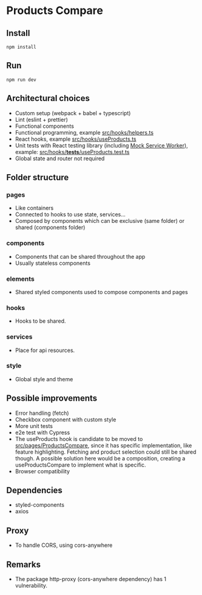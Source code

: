 # Products Compare

## Install

`npm install`

## Run

`npm run dev`

## Architectural choices

- Custom setup (webpack + babel + typescript)
- Lint (eslint + prettier)
- Functional components
- Functional programming, example [src/hooks/helpers.ts](src/hooks/helpers.ts)
- React hooks, example [src/hooks/useProducts.ts](src/hooks/useProducts.ts)
- Unit tests with React testing library (including [Mock Service Worker](https://mswjs.io/)), example: [src/hooks/__tests__/useProducts.test.ts](src/hooks/__tests__/useProducts.test.ts)
- Global state and router not required

## Folder structure

### pages

- Like containers
- Connected to hooks to use state, services...
- Composed by components which can be exclusive (same folder) or shared (components folder)

### components

- Components that can be shared throughout the app
- Usually stateless components

### elements

- Shared styled components used to compose components and pages

### hooks

- Hooks to be shared.

### services

- Place for api resources.

### style

- Global style and theme

## Possible improvements

- Error handling (fetch)
- Checkbox component with custom style
- More unit tests
- e2e test with Cypress
- The useProducts hook is candidate to be moved to [src/pages/ProductsCompare](src/pages/ProductsCompare), since it has specific implementation, like feature highlighting. Fetching and product selection could still be shared though. A possible solution here would be a composition, creating a useProductsCompare to implement what is specific.
- Browser compatibility

## Dependencies

- styled-components
- axios

## Proxy

- To handle CORS, using cors-anywhere

##  Remarks

- The package http-proxy (cors-anywhere dependency) has 1 vulnerability.

